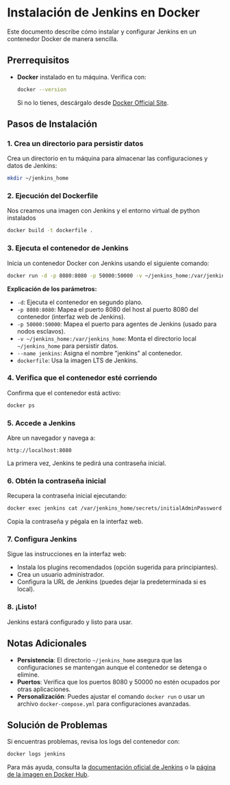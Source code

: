 # Instalación de Jenkins en Docker

Este documento describe cómo instalar y configurar Jenkins en un contenedor Docker de manera sencilla.

## Prerrequisitos

- **Docker** instalado en tu máquina. Verifica con:
  ```bash
  docker --version
  ```
  Si no lo tienes, descárgalo desde [Docker Official Site](https://docs.docker.com/get-docker/).

## Pasos de Instalación

### 1. Crea un directorio para persistir datos
Crea un directorio en tu máquina para almacenar las configuraciones y datos de Jenkins:
```bash
mkdir ~/jenkins_home
```

### 2. Ejecución del Dockerfile 
Nos creamos una imagen con Jenkins y el entorno virtual de python instalados

```bash
docker build -t dockerfile .
``` 

### 3. Ejecuta el contenedor de Jenkins
Inicia un contenedor Docker con Jenkins usando el siguiente comando:
```bash
docker run -d -p 8080:8080 -p 50000:50000 -v ~/jenkins_home:/var/jenkins_home --name jenkins dockerfile
```
**Explicación de los parámetros:**
- `-d`: Ejecuta el contenedor en segundo plano.
- `-p 8080:8080`: Mapea el puerto 8080 del host al puerto 8080 del contenedor (interfaz web de Jenkins).
- `-p 50000:50000`: Mapea el puerto para agentes de Jenkins (usado para nodos esclavos).
- `-v ~/jenkins_home:/var/jenkins_home`: Monta el directorio local `~/jenkins_home` para persistir datos.
- `--name jenkins`: Asigna el nombre "jenkins" al contenedor.
- `dockerfile`: Usa la imagen LTS de Jenkins.

### 4. Verifica que el contenedor esté corriendo
Confirma que el contenedor está activo:
```bash
docker ps
```

### 5. Accede a Jenkins
Abre un navegador y navega a:
```
http://localhost:8080
```
La primera vez, Jenkins te pedirá una contraseña inicial.

### 6. Obtén la contraseña inicial
Recupera la contraseña inicial ejecutando:
```bash
docker exec jenkins cat /var/jenkins_home/secrets/initialAdminPassword
```
Copia la contraseña y pégala en la interfaz web.

### 7. Configura Jenkins
Sigue las instrucciones en la interfaz web:
- Instala los plugins recomendados (opción sugerida para principiantes).
- Crea un usuario administrador.
- Configura la URL de Jenkins (puedes dejar la predeterminada si es local).

### 8. ¡Listo!
Jenkins estará configurado y listo para usar.


## Notas Adicionales

- **Persistencia**: El directorio `~/jenkins_home` asegura que las configuraciones se mantengan aunque el contenedor se detenga o elimine.
- **Puertos**: Verifica que los puertos 8080 y 50000 no estén ocupados por otras aplicaciones.
- **Personalización**: Puedes ajustar el comando `docker run` o usar un archivo `docker-compose.yml` para configuraciones avanzadas.

## Solución de Problemas

Si encuentras problemas, revisa los logs del contenedor con:
```bash
docker logs jenkins
```

Para más ayuda, consulta la [documentación oficial de Jenkins](https://www.jenkins.io/doc/) o la [página de la imagen en Docker Hub](https://hub.docker.com/r/jenkins/jenkins).
